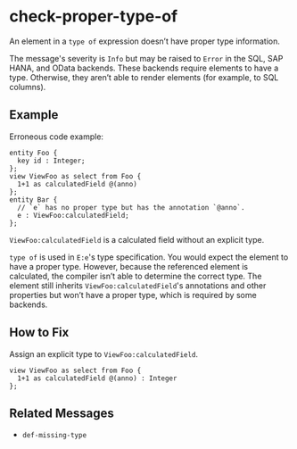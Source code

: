 # check-proper-type-of

An element in a `type of` expression doesn’t have proper type information.

The message's severity is `Info` but may be raised to `Error` in the SQL,
SAP HANA, and OData backends.  These backends require elements to have a type.
Otherwise, they aren’t able to render elements (for example, to SQL columns).

## Example

Erroneous code example:

```cds
entity Foo {
  key id : Integer;
};
view ViewFoo as select from Foo {
  1+1 as calculatedField @(anno)
};
entity Bar {
  // `e` has no proper type but has the annotation `@anno`.
  e : ViewFoo:calculatedField;
};
```

`ViewFoo:calculatedField` is a calculated field without an explicit type.

`type of` is used in `E:e`'s type specification.  You would expect the element
to have a proper type.  However, because the referenced element is calculated,
the compiler isn’t able to determine the correct type.
The element still inherits `ViewFoo:calculatedField`'s annotations and other
properties but won’t have a proper type, which is required by some backends.

## How to Fix

Assign an explicit type to `ViewFoo:calculatedField`.

```cds
view ViewFoo as select from Foo {
  1+1 as calculatedField @(anno) : Integer
};
```

## Related Messages

- `def-missing-type`
